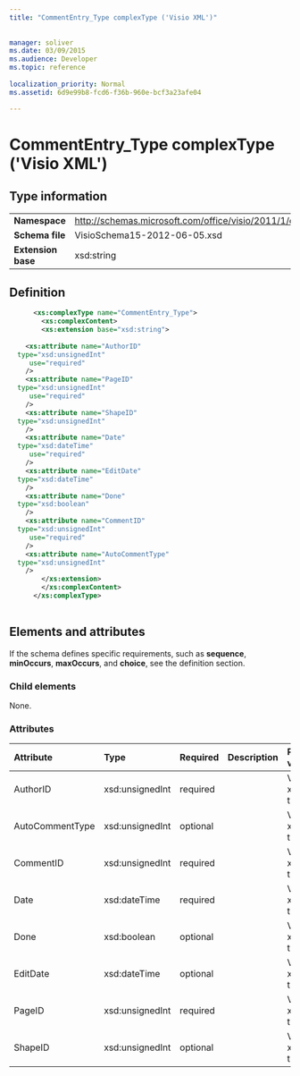 ```yaml
---
title: "CommentEntry_Type complexType ('Visio XML')"
 
 
manager: soliver
ms.date: 03/09/2015
ms.audience: Developer
ms.topic: reference
 
localization_priority: Normal
ms.assetid: 6d9e99b8-fcd6-f36b-960e-bcf3a23afe04

---
```


# CommentEntry_Type complexType ('Visio XML')

## Type information

|||
|:-----|:-----|
|**Namespace** <br/> |http://schemas.microsoft.com/office/visio/2011/1/core  <br/> |
|**Schema file** <br/> |VisioSchema15-2012-06-05.xsd  <br/> |
|**Extension base** <br/> |xsd:string  <br/> |
   
## Definition

```XML
      <xs:complexType name="CommentEntry_Type">
        <xs:complexContent>
        <xs:extension base="xsd:string">
      
    <xs:attribute name="AuthorID"
  type="xsd:unsignedInt"
     use="required"
    />
    <xs:attribute name="PageID"
  type="xsd:unsignedInt"
     use="required"
    />
    <xs:attribute name="ShapeID"
  type="xsd:unsignedInt"
    />
    <xs:attribute name="Date"
  type="xsd:dateTime"
     use="required"
    />
    <xs:attribute name="EditDate"
  type="xsd:dateTime"
    />
    <xs:attribute name="Done"
  type="xsd:boolean"
    />
    <xs:attribute name="CommentID"
  type="xsd:unsignedInt"
     use="required"
    />
    <xs:attribute name="AutoCommentType"
  type="xsd:unsignedInt"
    />
        </xs:extension>
        </xs:complexContent>
      </xs:complexType>
      
```

## Elements and attributes

If the schema defines specific requirements, such as **sequence**, **minOccurs**, **maxOccurs**, and **choice**, see the definition section. 
  
### Child elements

None.
  
### Attributes

|**Attribute**|**Type**|**Required**|**Description**|**Possible values**|
|:-----|:-----|:-----|:-----|:-----|
|AuthorID  <br/> |xsd:unsignedInt  <br/> |required  <br/> ||Values of the xsd:unsignedInt type.  <br/> |
|AutoCommentType  <br/> |xsd:unsignedInt  <br/> |optional  <br/> ||Values of the xsd:unsignedInt type.  <br/> |
|CommentID  <br/> |xsd:unsignedInt  <br/> |required  <br/> ||Values of the xsd:unsignedInt type.  <br/> |
|Date  <br/> |xsd:dateTime  <br/> |required  <br/> ||Values of the xsd:dateTime type.  <br/> |
|Done  <br/> |xsd:boolean  <br/> |optional  <br/> ||Values of the xsd:boolean type.  <br/> |
|EditDate  <br/> |xsd:dateTime  <br/> |optional  <br/> ||Values of the xsd:dateTime type.  <br/> |
|PageID  <br/> |xsd:unsignedInt  <br/> |required  <br/> ||Values of the xsd:unsignedInt type.  <br/> |
|ShapeID  <br/> |xsd:unsignedInt  <br/> |optional  <br/> ||Values of the xsd:unsignedInt type.  <br/> |
   

